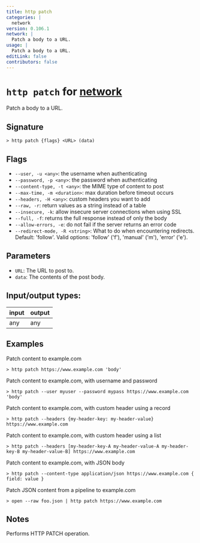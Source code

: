 ```yaml
---
title: http patch
categories: |
  network
version: 0.106.1
network: |
  Patch a body to a URL.
usage: |
  Patch a body to a URL.
editLink: false
contributors: false
---
```

<!-- This file is automatically generated. Please edit the command in https://github.com/nushell/nushell instead. -->

# `http patch` for [network](/commands/categories/network.md)

<div class='command-title'>Patch a body to a URL.</div>

## Signature

```> http patch {flags} <URL> (data)```

## Flags

 -  `--user, -u <any>`: the username when authenticating
 -  `--password, -p <any>`: the password when authenticating
 -  `--content-type, -t <any>`: the MIME type of content to post
 -  `--max-time, -m <duration>`: max duration before timeout occurs
 -  `--headers, -H <any>`: custom headers you want to add
 -  `--raw, -r`: return values as a string instead of a table
 -  `--insecure, -k`: allow insecure server connections when using SSL
 -  `--full, -f`: returns the full response instead of only the body
 -  `--allow-errors, -e`: do not fail if the server returns an error code
 -  `--redirect-mode, -R <string>`: What to do when encountering redirects. Default: 'follow'. Valid options: 'follow' ('f'), 'manual' ('m'), 'error' ('e').

## Parameters

 -  `URL`: The URL to post to.
 -  `data`: The contents of the post body.


## Input/output types:

| input | output |
| ----- | ------ |
| any   | any    |
## Examples

Patch content to example.com
```nu
> http patch https://www.example.com 'body'

```

Patch content to example.com, with username and password
```nu
> http patch --user myuser --password mypass https://www.example.com 'body'

```

Patch content to example.com, with custom header using a record
```nu
> http patch --headers {my-header-key: my-header-value} https://www.example.com

```

Patch content to example.com, with custom header using a list
```nu
> http patch --headers [my-header-key-A my-header-value-A my-header-key-B my-header-value-B] https://www.example.com

```

Patch content to example.com, with JSON body
```nu
> http patch --content-type application/json https://www.example.com { field: value }

```

Patch JSON content from a pipeline to example.com
```nu
> open --raw foo.json | http patch https://www.example.com

```

## Notes
Performs HTTP PATCH operation.